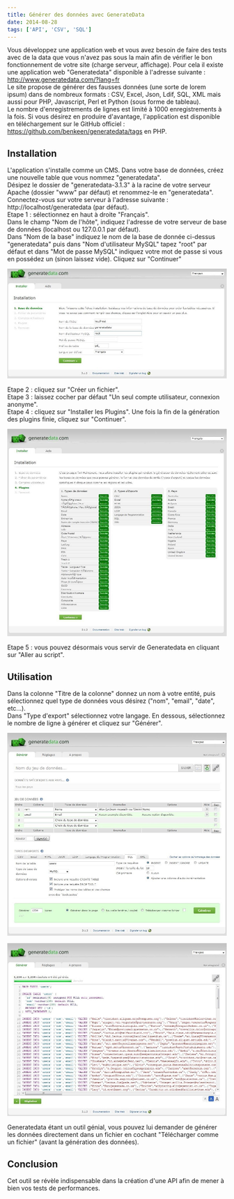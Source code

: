 ```yaml
---
title: Générer des données avec GenerateData
date: 2014-08-28
tags: ['API', 'CSV', 'SQL']
---
```


Vous développez une application web et vous avez besoin de faire des tests avec de la data que vous n'avez pas sous la main afin de vérifier le bon fonctionnement de votre site (charge serveur, affichage). Pour cela il existe une application web "Generatedata" disponible à l'adresse suivante : http://www.generatedata.com/?lang=fr  
Le site propose de générer des fausses données (une sorte de lorem ipsum) dans de nombreux formats : CSV, Excel, Json, Ldif, SQL, XML mais aussi pour PHP, Javascript, Perl et Python (sous forme de tableau).  
Le nombre d'enregistrements de lignes est limité à 1000 enregistrements à la fois. Si vous désirez en produire d'avantage, l'application est disponible en téléchargement sur le GitHub officiel : https://github.com/benkeen/generatedata/tags en PHP.

## Installation

L'application s'installe comme un CMS.
Dans votre base de données, créez une nouvelle table que vous nommez "generatedata".  
Désipez le dossier de "generatedata-3.1.3" à la racine de votre serveur Apache (dossier "www" par défaut) et renommez-le en "generatedata".  
Connectez-vous sur votre serveur à l'adresse suivante : http://localhost/generatedata (par défaut).  
Etape 1 : sélectionnez en haut à droite "Français".  
Dans le champ "Nom de l'hôte", indiquez l'adresse de votre serveur de base de données (localhost ou 127.0.0.1 par défaut).  
Dans "Nom de la base" indiquez le nom de la base de donnée ci-dessus "generatedata" puis dans "Nom d'utilisateur MySQL" tapez "root" par défaut et dans "Mot de passe MySQL" indiquez votre mot de passe si vous en possédez un (sinon laissez vide). Cliquez sur "Continuer"

![](./img/news/generate_data/generate_data_install_1.jpg)

Etape 2 : cliquez sur "Créer un fichier".  
Etape 3 : laissez cocher par défaut "Un seul compte utilisateur, connexion anonyme".  
Etape 4 : cliquez sur "Installer les Plugins". Une fois la fin de la génération des plugins finie, cliquez sur "Continuer".

![](./img/news/generate_data/generate_data_install_2.jpg)

Etape 5 : vous pouvez désormais vous servir de Generatedata en cliquant sur "Aller au script".

## Utilisation

Dans la colonne "Titre de la colonne" donnez un nom à votre entité, puis sélectionnez quel type de données vous désirez ("nom", "email", "date", etc...).  
Dans "Type d'export" sélectionnez votre langage. En dessous, sélectionnez le nombre de ligne à générer et cliquez sur "Générer".

![](./img/news/generate_data/generate_data_1.jpg)

![](./img/news/generate_data/generate_data_2.jpg)

Generatedata étant un outil génial, vous pouvez lui demander de générer les données directement dans un fichier en cochant "Télécharger comme un fichier" (avant la génération des données).

## Conclusion

Cet outil se révèle indispensable dans la création d'une API afin de mener à bien vos tests de performances.